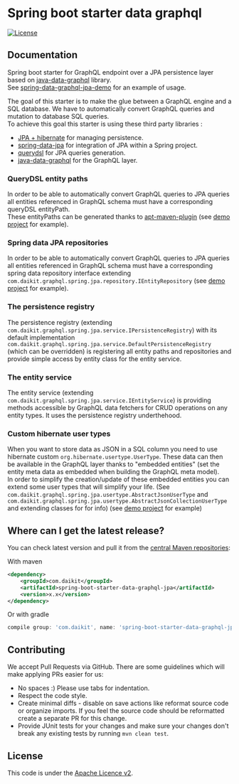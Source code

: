 # Spring boot starter data graphql

[![License](http://img.shields.io/:license-apache-blue.svg)](http://www.apache.org/licenses/LICENSE-2.0.html)

## Documentation

Spring boot starter for GraphQL endpoint over a JPA persistence layer based on [java-data-graphql](https://github.com/tcaselli/java-data-graphql) library.  
See [spring-data-graphql-jpa-demo](https://github.com/tcaselli/spring-data-graphql-jpa-demo) for an example of usage.

The goal of this starter is to make the glue between a GraphQL engine and a SQL database. We have to automatically convert GraphQL queries and mutation to database SQL queries.  
To achieve this goal this starter is using these third party libraries :
* [JPA + hibernate](https://hibernate.org/) for managing persistence.
* [spring-data-jpa](https://spring.io/projects/spring-data-jpa) for integration of JPA within a Spring project.
* [querydsl](http://www.querydsl.com/) for JPA queries generation.
* [java-data-graphql](https://github.com/tcaselli/java-data-graphql) for the GraphQL layer.

### QueryDSL entity paths

In order to be able to automatically convert GraphQL queries to JPA queries all entities referenced in GraphQL schema must have a corresponding queryDSL entityPath.  
These entityPaths can be generated thanks to [apt-maven-plugin](https://github.com/querydsl/apt-maven-plugin) (see [demo project](https://github.com/tcaselli/spring-data-graphql-jpa-demo) for example).

### Spring data JPA repositories

In order to be able to automatically convert GraphQL queries to JPA queries all entities referenced in GraphQL schema must have a corresponding spring data repository interface extending ```com.daikit.graphql.spring.jpa.repository.IEntityRepository``` (see [demo project](https://github.com/tcaselli/spring-data-graphql-jpa-demo) for example).

### The persistence registry

The persistence registry (extending ```com.daikit.graphql.spring.jpa.service.IPersistenceRegistry```) with its default implementation ```com.daikit.graphql.spring.jpa.service.DefaultPersistenceRegistry``` (which can be overridden) is registering all entity paths and repositories and provide simple access by entity class for the entity service.

### The entity service

The entity service (extending ```com.daikit.graphql.spring.jpa.service.IEntityService```) is providing methods accessible by GraphQL data fetchers for CRUD operations on any entity types. It uses the persistence registry underthehood.

### Custom hibernate user types

When you want to store data as JSON in a SQL column you need to use hibernate custom ```org.hibernate.usertype.UserType```. These data can then be available in the GraphQL layer thanks to "embedded entities" (set the entity meta data as embedded when building the GraphQL meta model).  
In order to simplify the creation/update of these embedded entities you can extend some user types that will simplify your life. (See ```com.daikit.graphql.spring.jpa.usertype.AbstractJsonUserType``` and ```com.daikit.graphql.spring.jpa.usertype.AbstractJsonCollectionUserType``` and extending classes for for info) (see [demo project](https://github.com/tcaselli/spring-data-graphql-jpa-demo) for example)

## Where can I get the latest release?

You can check latest version and pull it from the [central Maven repositories](https://mvnrepository.com/artifact/com.daikit/spring-boot-starter-data-graphql):

With maven

```xml
<dependency>
    <groupId>com.daikit</groupId>
    <artifactId>spring-boot-starter-data-graphql-jpa</artifactId>
    <version>x.x</version>
</dependency>
```

Or with gradle 

```gradle
compile group: 'com.daikit', name: 'spring-boot-starter-data-graphql-jpa', version: 'x.x'
```

## Contributing

We accept Pull Requests via GitHub. There are some guidelines which will make applying PRs easier for us:
+ No spaces :) Please use tabs for indentation.
+ Respect the code style.
+ Create minimal diffs - disable on save actions like reformat source code or organize imports. If you feel the source code should be reformatted create a separate PR for this change.
+ Provide JUnit tests for your changes and make sure your changes don't break any existing tests by running ```mvn clean test```.

## License

This code is under the [Apache Licence v2](https://www.apache.org/licenses/LICENSE-2.0).